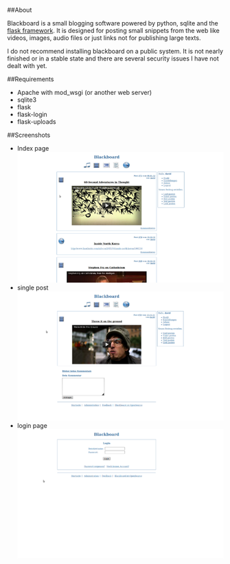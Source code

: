 ##About

Blackboard is a small blogging software powered by python, sqlite and the [flask framework](https://github.com/mitsuhiko/flask).
It is designed for posting small snippets from the web like videos, images, audio files or just links not for publishing large texts.

I do not recommend installing blackboard on a public system. It is not nearly finished or in a stable state and there are several security issues I have not dealt with yet.

##Requirements

* Apache with mod_wsgi (or another web server)
* sqlite3
* flask
* flask-login
* flask-uploads

##Screenshots

* Index page
  ![index page](https://github.com/davidnieder/blackboard/raw/master/screenshots/index_page.png)
* single post
  ![a single post](https://github.com/davidnieder/blackboard/raw/master/screenshots/single_post.png)
* login page
  ![login page](https://github.com/davidnieder/blackboard/raw/master/screenshots/login_page.png)
